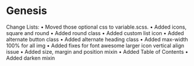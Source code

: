 # Genesis

Change Lists:
• Moved those optional css to variable.scss.
• Added icons, square and round
• Added round class
• Added custom list icon
• Added alternate button class
• Added alternate heading class
• Added max-width 100% for all img
• Added fixes for font awesome larger icon vertical align issue
• Added size, margin and position mixin
• Added Table of Contents
• Added darken mixin
